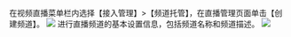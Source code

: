 在视频直播菜单栏内选择【接入管理】>【频道托管】，在直播管理页面单击【创建频道】。
![](https://mc.qcloudimg.com/static/img/c96c59a28290c9e39f56cc9bf013b129/image.png)
进行直播频道的基本设置信息，包括频道名称和频道描述。
![](https://mc.qcloudimg.com/static/img/ee3b3034eba86902090ac2724d5cbe20/image.png)